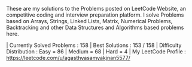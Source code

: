 These are my solutions to the Problems posted on LeetCode Website, an competitive coding and interview preparation platform. 
I solve Problems based on Arrays, Strings, Linked Lists, Matrix, Numerical Problems, Backtracking and other Data Structures and Algorithms based problems here.

| Currently Solved Problems : 158
| Best Solutions : 153 / 158
| Difficulty Distribution : 
                             Easy = 86
                           | Medium = 68
                           | Hard = 4 | 
 My LeetCode Profile : https://leetcode.com/u/agasthyasamyakjnan5577/

